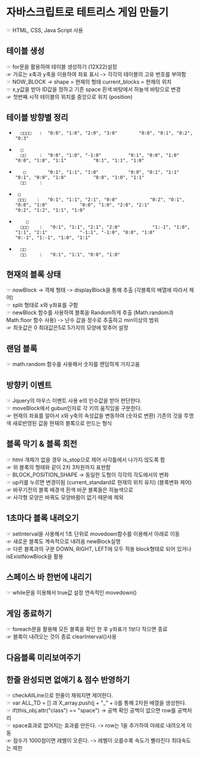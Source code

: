 # 자바스크립트로 테트리스 게임 만들기 <br/>

☞ HTML, CSS, Java Script 사용 <br/>

## 테이블 생성 <br/>

☞ for문을 활용하여 테이블 생성하기 (12X22)설정 <br/>
☞ 가로는 x축과 y축을 이용하여 좌표 표시  -> 각각의 테이블의 고유 번호를 부여함 <br/>
☞ NOW_BLOCK -> shape = 현재의 형태 current_blocks = 현재의 위치 <br/>
☞ x,y값을 받아 ID값을 정하고 기존 space 흰색 바탕에서 하늘색 바탕으로 변경 <br/>
☞ 첫번째 시작 테이블의 위치를 중앙으로 위치 (position) <br/>

## 테이블 방향별 정리<br/>

-       □□□□   :  "0:0", "1:0", "2:0", "3:0"        "0:0", "0:1", "0:2", "0:3" 

-       □        
        □□     :  "0:0", "1:0", "-1:0"          "0:1", "0:0", "1:0"          "0:0", "1:0", "1:1"          "0:1", "1:1", "1:0"

-        □        "0:1", "1:1", "1:0"           "0:0", "0:1", "1:1"          "0:1", "0:0", "1:0"          "0:0", "1:0", "1:1"
        □□     :  

 -      □         
        □□□    :   "0:1", "1:1", "2:1", "0:0"            "0:2", "0:1", "0:0", "1:0"            "0:0", "1:0", "2:0", "2:1"            "0:2", "1:2", "1:1", "1:0"

-         □        
        □□□    :   "0:1", "1:1", "2:1", "2:0"            "1:-1", "1:0", "1:1", "2:1"            "-1:1", "-1:0", "0:0", "1:0"            "0:-1", "1:-1", "1:0", "1:1"

-       □□         
        □□     :   "0:1", "1:1", "0:0", "1:0"


## 현재의 블록 상태 <br/>

☞ nowBlock -> 객체 형태 -> displayBlock을 통해 추출 (각블록의 배열에 따라서 제어)<br/>
☞ split 형태로 x와 y좌표를 구함 <br/>
☞ newBlock 함수를 사용하여 블록을 Random하게 추출 (Math.random과 Math.floor 함수 사용) -> 난수 값을 정수로 추출하고 min이상의 범위 <br/>
☞ 최솟값은 0 최대값은5로 5가지의 모양에 맞추어 설정 <br/>


## 랜덤 블록

☞ math.random 함수를 사용해서 숫자를 랜덤하게 가지고옴 

## 방향키 이벤트  <br/>

☞ Jquery의 마우스 이벤트 사용 e의 인수값을 받아 판단한다. <br/>
☞ moveBlock에서 gubun인자로 각 키의 움직임을 구분한다. <br/>
☞ 현재의 좌표를 알아서 x와 y축의 속성값을 변동하여 (숫자로 변환) 기존의 것을 투명색 새로반영된 값을 현재의 블록으로 만드는 형식 <br/>


## 블록 막기 & 블록 회전 <br/>

☞ html 개체가 없을 경우 is_stop으로 제어 사각틀에서 나가지 않도록 함<br/>
☞ 위 블록의 형태와 같이 2차 3차원까지 표현함  <br/>
☞ BLOCK_POSITION_SHAPE -> 동일한 도형이 각각의 각도에서의 변화<br/>
☞ up키를 누르면 변경이됨 (current_standard로 현재의 위치 유지) (블록변화 제어) <br/>
☞ 바꾸기전의 블록 배경색 흰색 바꾼 블록들은 하늘색으로 <br/>
☞ 사각형 모양은 바꿔도 모양바뀜이 없기 때문에 제외<br/>


## 1초마다 블록 내려오기  <br/>

☞ setInterval을 사용해서 1초 단위로 movedown함수를 이용해서 아래로 이동<br/>
☞ 새로운 블록도 계속적으로 내려옴 newBlock실행<br/>
☞ 다른 블록과의 구분 DOWN, RIGHT, LEFT에 모두 적용 block형태로 되어 있거나 isExistNowBlock을 활용<br/>

## 스페이스 바 한번에 내리기 <br/>

☞ while문을 이용해서 true값 설정 연속적인 movedown()<br/>

## 게임 종료하기 <br/>

☞ foreach문을 활용해 모든 블록을 확인 한 후 y좌표가 1보다 작으면 종료<br/>
☞ 블록이 내려오는 것이 종료 clearInterval()사용<br/>

## 다음블록 미리보여주기 <br/>


## 한줄 완성되면 없애기 & 점수 반영하기<br/>

☞ checkAllLine으로 한줄이 채워지면 제어한다.<br/>
☞ var ALL_TD = [] 과 X_array.push(j + "_" + i)를 통해 2차원 배열을 생성한다.<br/>
☞ if(this_obj.attr("class") == "space") -> 공백 확인 공백이 없으면 row를 공백처리<br/>
☞ space효과로 없어지는 효과를 만든다. -> row는 1을 추가하여 아래로 내려오게 이동 <br/>
☞ 점수가 1000점이면 레벨이 오른다. -> 레벨이 오를수록 속도가 빨라진다 최대속도는 제한<br/>